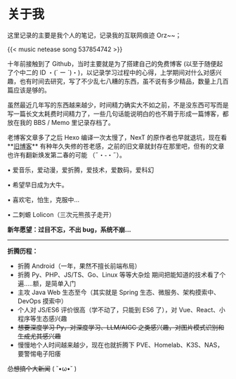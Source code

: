 # 关于我


这里记录的主要是我个人的笔记，记录我的互联网痕迹 Orz~~；

{{< music netease song 537854742 >}}

十年前接触到了 Github，当时主要就是为了搭建自己的免费博客 (以至于随便起了个中二的 ID ・(´ ー `)・)，以记录学习过程中的心得，上学期间对什么对感兴趣，也有时间去研究，写了不少乱七八糟的东西，虽不说有多少精品，数量上几百篇应该是够的。

虽然最近几年写的东西越来越少，时间精力确实大不如之前，不是没东西可写而是写一篇长文太耗费时间精力了，一些几句话能说明白的也不屑于形成一篇博客，都放在我的 BBS / Memo 里记录存档了。

老博客文章多了之后 Hexo 编译一次太慢了，NexT 的原作者也早就退坑，现在看**[旧博客](https://sakanoy.com/)** 有种年久失修的苍老感，之前的旧文章就封存在那里吧，但有的文章也许有翻新焕发第二春的可能 （˶・֊・˶）。

• 爱音乐，爱动漫，爱折腾，爱技术，爱数码，爱科幻

• 希望早日成为大牛。

• 喜欢宅，怕生，克服中...

• 二刺螈 Lolicon（三次元熊孩子走开）

**新年愿望：过目不忘，不出 bug，系统不崩...**

---

**折腾历程：**

- 折腾 Android（一年，果然不擅长前端布局）
- 折腾 Py、PHP、JS/TS、Go、Linux 等等大杂烩
  期间把能知道的技术看了个遍.....额，是简单入门
- 主攻 Java Web 生态至今（其实就是 Spring 生态、微服务、架构摸索中、DevOps 摸索中）
- 个人对 JS/ES6 评价很高（学不动了，只能到 ES6 了），对 Vue、React、小程序等生态感兴趣
- ~~想要深度学习 Py，对深度学习、LLM/AIGC 之类感兴趣，对图片模式识别和生成尤其感兴趣~~
- 慢慢地个人时间越来越少，现在也就折腾下 PVE、Homelab、K3S、NAS，要警惕电子阳痿

~~总想搞个大新闻~~ ( ˘•ω•˘ )

